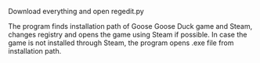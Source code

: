 Download everything and open regedit.py

The program finds installation path of Goose Goose Duck game and Steam, changes registry and opens the game using Steam if possible.
In case the game is not installed through Steam, the program opens .exe file from installation path.
